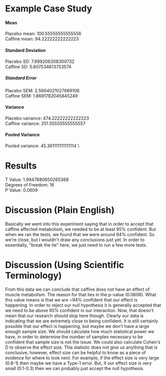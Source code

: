 # Example Case Study

#### Mean
Placebo mean: 100.55555555555556 \
Caffine mean: 94.22222222222223

#### Standard Deviation
Placebo SD: 7.699206308300732 \
Caffine SD: 5.607534613753574

##### Standard Error
Placebo SEM: 2.5664021027669106 \
Caffine SEM: 1.8691782045845249

#### Variance
Placebo variance: 474.22222222222223 \
Caffine variance: 251.55555555555557

#### Pooled Variance
Pooled variance: 45.361111111111114 \

# Results
T Value: 1.9947880650265368 \
Degrees of Freedom: 16 \
P Value: 0.0609

    
# Discussion (Plain English)
Basically we went into this experiment saying that in order to accept that caffine affected metabolism, we needed to be at least 95% confident. But when we ran the tests, we found that we were around 94% confident. So we're close, but I wouldn't draw any conclusions just yet. In order to essentially, "break the tie" here, we just need to run a few more tests. 

# Discussion (Using Scientific Terminology)
From this data we can conclude that caffine does not have
an effect of muscle metabolism. The reason for that lies in the
p-value (0.0606). What this value means is that we are ~94% confident
that our effect is happening. In order to reject our null hypothesis
it is generally accepted that we need to be above 95% confident in our
interaction. Now, that doesn't mean that our research should stop here though.
Clearly our data is indicating that we are extremely close to being confident.
It is still certainly possible that our effect is happening, but maybe we don't
have a large enough sample size. We should calculate how much statistical power
we have, in order to determine the number of samples necessary to be confident that
sample size is not the issue. We could also calculate Cohen's D to observe the effect
size. This statistic does not give us anything that is conclusive, however, effect
size can be helpful to know as a piece of evidence for where to look next. For example,
if the effect size is very large (0.8-1) then maybe we have a Type-1 error. But, if our
effect size is very small (0.1-0.3) then we can probably just accept the null hypothesis.